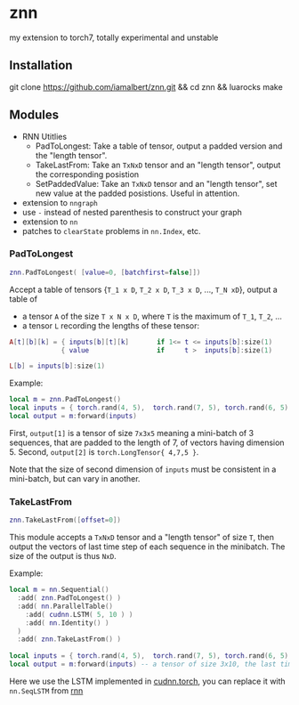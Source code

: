 # znn
my extension to torch7, totally experimental and unstable

## Installation
git clone https://github.com/iamalbert/znn.git && cd znn && luarocks make

## Modules
* RNN Utitlies
  * PadToLongest: Take a table of tensor, output a padded version and the "length tensor".
  * TakeLastFrom: Take an `TxNxD` tensor and an "length tensor", output the corresponding posistion
  * SetPaddedValue: Take an `TxNxD` tensor and an "length tensor", set new value at the padded posistions. Useful in attention.
*  extension to `nngraph`
  * use `-` instead of nested parenthesis to construct your graph
*  extension to `nn`
  * patches to `clearState` problems in `nn.Index`, etc.

### PadToLongest

```lua
znn.PadToLongest( [value=0, [batchfirst=false]])
```
Accept a table of tensors {`T_1 x D`, `T_2 x D`, `T_3 x D`, ..., `T_N xD`}, output a table of 
 * a tensor `A` of the size `T x N x D`, where `T` is the maximum of `T_1`, `T_2`, ...
 * a tensor `L` recording the lengths of these tensor:
```lua
A[t][b][k] = { inputs[b][t][k]       if 1<= t <= inputs[b]:size(1)
             { value                 if     t >  inputs[b]:size(1)

L[b] = inputs[b]:size(1)
```
Example:
```lua
local m = znn.PadToLongest()
local inputs = { torch.rand(4, 5),  torch.rand(7, 5), torch.rand(6, 5) }
local output = m:forward(inputs)
```
First, `output[1]` is a tensor of size `7x3x5` meaning a mini-batch of 3 sequences, that are padded to the length of 7, of vectors having dimension 5. 
Second, `output[2]` is `torch.LongTensor{ 4,7,5 }`.

Note that the size of second dimension of `inputs` must be consistent in a mini-batch, but can vary in another.

### TakeLastFrom
```lua
znn.TakeLastFrom([offset=0])
```
This module accepts a `TxNxD` tensor and a "length tensor" of size `T`, then output the vectors of last time step of each sequence in the minibatch. The size of the output is thus `NxD`.

Example:

```lua
local m = nn.Sequential()
  :add( znn.PadToLongest() )
  :add( nn.ParallelTable() 
    :add( cudnn.LSTM( 5, 10 ) )
    :add( nn.Identity() )
  )
  :add( znn.TakeLastFrom() )
  
local inputs = { torch.rand(4, 5),  torch.rand(7, 5), torch.rand(6, 5) }
local output = m:forward(inputs) -- a tensor of size 3x10, the last time step of each sequence in inputs.
```
Here we use the LSTM implemented in [cudnn.torch](https://github.com/soumith/cudnn.torch), you can replace it with `nn.SeqLSTM` from [rnn](https://github.com/Element-Research/rnn#rnn.SeqLSTM)
